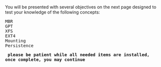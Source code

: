 You will be presented with several objectives on the next page designed to test your knowledge of the following concepts:
<pre>
MBR
GPT
XFS
EXT4
Mounting
Persistence
</pre>
**<pre>
please be patient while all needed items are installed, once complete, you may continue </pre>**

